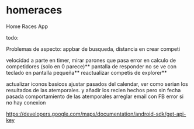 # homeraces

Home Races App

todo:

Problemas de aspecto: appbar de busqueda, distancia en crear competi

velocidad a parte en timer, mirar parones que pasa
error en calculo de competidores (solo en 0 parece)**
pantalla de responder no se ve con teclado en pantalla pequeña**
reactualizar competis de explorer**

actualizar iconos basicos
ajustar pasados del calendar, ver como serian los resultados de las atemporales. y añadir los recien hechos pero sin fecha pasada
comportamiento de las atemporales
arreglar email con FB
error si no hay conexion


https://developers.google.com/maps/documentation/android-sdk/get-api-key
